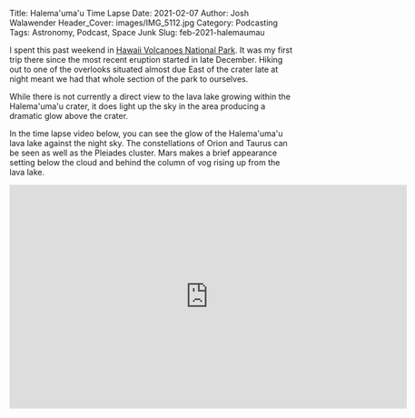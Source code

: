 Title: Halema'uma'u Time Lapse
Date: 2021-02-07
Author: Josh Walawender
Header_Cover: images/IMG_5112.jpg
Category: Podcasting
Tags: Astronomy, Podcast, Space Junk
Slug: feb-2021-halemaumau

I spent this past weekend in [Hawaii Volcanoes National Park](https://www.nps.gov/havo/index.htm).  It was my first trip there since the most recent eruption started in late December.  Hiking out to one of the overlooks situated almost due East of the crater late at night meant we had that whole section of the park to ourselves.

While there is not currently a direct view to the lava lake growing within the Halema'uma'u crater, it does light up the sky in the area producing a dramatic glow above the crater.

In the time lapse video below, you can see the glow of the Halema'uma'u lava lake against the night sky.  The constellations of Orion and Taurus can be seen as well as the Pleiades cluster.  Mars makes a brief appearance setting below the cloud and behind the column of vog rising up from the lava lake.

<iframe width="700" height="394" src="https://www.youtube.com/embed/-FwMzIJLW0c" frameborder="0" allow="accelerometer; autoplay; clipboard-write; encrypted-media; gyroscope; picture-in-picture" allowfullscreen></iframe>
